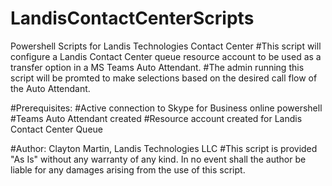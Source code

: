 # LandisContactCenterScripts
Powershell Scripts for Landis Technologies Contact Center
#This script will configure a Landis Contact Center queue resource account to be used as a transfer option in a MS Teams Auto Attendant.
#The admin running this script will be promted to make selections based on the desired call flow of the Auto Attendant.

#Prerequisites:
#Active connection to Skype for Business online powershell
#Teams Auto Attendant created
#Resource account created for Landis Contact Center Queue

#Author: Clayton Martin, Landis Technologies LLC
#This script is provided "As Is" without any warranty of any kind. In no event shall the author be liable for any damages arising from the use of this script.
